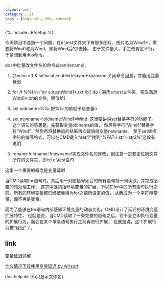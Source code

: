 ```yaml
---
layout: post
category : IT
tags : [beginner, DOS, rename]
---
```

{% include JB/setup %}

今天项目中遇到一个问题，在e:\test文件夹下有很多图片，图片名为Wind1*，需要将Wind1改为Wind，即将Wind后的1去掉。
由于文件量大，手工改肯定不行，于是想到用dos命令。

dos中批量改文件名的命令式ren(rename)。



1. @echo off & setlocal EnableDelayedExpansion
   关闭命令回显，并启用变量延迟

2. for /f %%i in ('dir e:\test\Wind1*.txt /b') do (
   遍历e:\test文件夹，获取满足Wind1*.txt的文件，赋值给i
   
3. set oldname=%%i
   把%%i的值赋予给变量n
   
4. set newname=!oldname:Wind1=Wind!
   这里要讲讲set替换字符的功能了。这个语句的意思是，先获取变量oldname的值，
   然后将字符“Wind1”替换字符“Wind”，然后再将替换后的结果再次赋值给变量newname。
   至于set替换字符的编写格式，可以在CMD键入“set/?”找到“%PATH:str1=str2%”这段有说明
   
5. rename !oldname! !newname!实现文件名的修改，但注意一定要定位到文件所在的文件夹，即cd e:\test语句
   
   
这里一个重要的概念是变量延时

当CMD读取for语句时，其后用一对圆括号闭合的所有语句将一同读取，并完成必要的预处理工作，
这其中就包括环境变量的扩展，所以在for中的所有语句执行之前，所有的环境变量都已经被替换为for之前所设定的值，
从而成为一个字符串常量，而不再是变量。

而为了能够在for语句内部感知环境变量的动态变化，CMD设计了延迟的环境变量扩展特性，
也就是说，当CMD读取了一条完整的语句之后，它不会立即执行变量的扩展行为，而会在某个单条语句执行之前再进行扩展，
也就是说，这个扩展行为被“延迟”了。

## link

[变量延迟详解](http://www.cn-dos.net/forum/viewthread.php?tid=28273)

[什么情况下该使用变量延迟 by willsort](http://www.cn-dos.net/forum/viewthread.php?tid=20733)

dos help dir (/b只显示文件名) 
